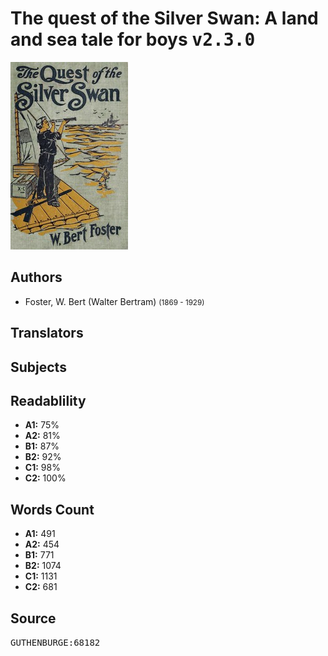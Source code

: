 # The quest of the Silver Swan: A land and sea tale for boys <kbd>v2.3.0</kbd>

![](./cover.medium.jpg "")

## Authors


 - Foster, W. Bert (Walter Bertram) <small>(1869 - 1929)</small>

## Translators



## Subjects



## Readablility


 - **A1:** 75%
 - **A2:** 81%
 - **B1:** 87%
 - **B2:** 92%
 - **C1:** 98%
 - **C2:** 100%

## Words Count


 - **A1:** 491
 - **A2:** 454
 - **B1:** 771
 - **B2:** 1074
 - **C1:** 1131
 - **C2:** 681

## Source


<kbd>GUTHENBURGE:68182</kbd>
